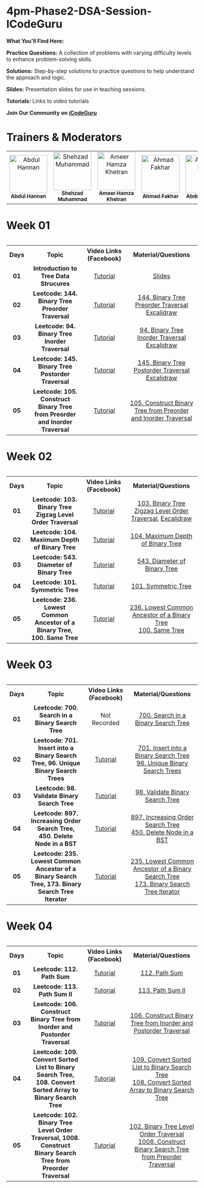 # 4pm-Phase2-DSA-Session-ICodeGuru

**What You'll Find Here:**

**Practice Questions:** A collection of problems with varying difficulty levels to enhance problem-solving skills.

**Solutions:** Step-by-step solutions to practice questions to help understand the approach and logic.

**Slides:** Presentation slides for use in teaching sessions.

**Tutorials:** Links to video tutorials

**Join Our Community on [iCodeGuru](https://icode.guru/join/)**

# Trainers & Moderators

<table >
    <tbody>
      <tr>
          <td align="center">
             <a href="https://github.com/Dev-AbdulHannan">
               <img src="https://avatars.githubusercontent.com/u/88274981?v=4" width="100px;" alt="Abdul Hannan"/>
                    <br />
                    <sub><b>Abdul Hannan</b></sub>
             </a>
          </td> 
         <td align="center">
             <a href="https://github.com/shehzad78675">
               <img src="https://avatars.githubusercontent.com/u/76575912?v=4" width="100px;" alt="Shehzad Muhammad"/>
                    <br />
                    <sub><b>Shehzad Muhammad</b></sub>
             </a>
          </td>
         <td align="center">
             <a href="https://github.com/Ameer-Hamza-Khetran">
               <img src="https://avatars.githubusercontent.com/u/47621035?v=4" width="100px;" alt="Ameer Hamza Khetran"/>
                    <br />
                    <sub><b>Ameer Hamza Khetran</b></sub>
             </a>
          </td>
         <td align="center">
             <a href="https://github.com/Ahmad-Fakhar">
               <img src="https://avatars.githubusercontent.com/u/155258276?v=4" width="100px;" alt="Ahmad Fakhar"/>
                    <br />
                    <sub><b>Ahmad Fakhar</b></sub>
             </a>
          </td>
         <td align="center">
             <a href="https://github.com/Abdullahnasirqazi">
               <img src="https://avatars.githubusercontent.com/u/174045098?v=4" width="100px;" alt="Abdullah Nasir"/>
                    <br />
                    <sub><b>Abdullah Nasir</b></sub>
             </a>
          </td>
        </tr>
    </tbody>          
<table>

# Week 01

<table>
    <tbody>
     <tr>
      <th>Days</th>
      <th>Topic</th>
      <th>Video Links (Facebook)</br></th>
      <th>Material/Questions</th>
     </tr> 
    <tr>
       <td align="center"><b>01</b></td>
       <td align="center"><b>Introduction to Tree Data Strucures</b></td>
       <td align="center"><a href="https://www.facebook.com/iCodeguru/videos/477249571839094">Tutorial</a></td>
    <td align="center" ><a href="https://docs.google.com/presentation/d/1wDat9o0olPHpoT1W4JV55wm5soork2dd/edit?usp=drive_link&ouid=118248311243398944880&rtpof=true&sd=true">Slides</a></td>
    </tr>
      <tr>
    <td align="center"><b>02</b></td>
    <td align="center"><b>Leetcode: 144. Binary Tree Preorder Traversal</b></td>
    <td align="center"><a href="https://www.facebook.com/iCodeguru/videos/1032107721645965">Tutorial</td>
    <td align="center" ><a href="https://leetcode.com/problems/binary-tree-preorder-traversal/description/">144. Binary Tree Preorder Traversal</a> <br> <a href="https://excalidraw.com/#json=4CLVpRWsiUqO9JgGPP_P8,ESa6njSb3wI-g9ZoQ310Nw">Excalidraw</a></a></td  
  </tr>  
  <tr>
       <td align="center"><b>03</b></td>
       <td align="center"><b>Leetcode: 94. Binary Tree Inorder Traversal</b></td>
       <td align="center"><a href="https://www.facebook.com/iCodeguru/videos/1641064769799371">Tutorial</a> </td>
      <td align="center" ><a href="https://leetcode.com/problems/binary-tree-inorder-traversal/description/">94. Binary Tree Inorder Traversal</a> <br> <a href="https://excalidraw.com/#json=lMeibyUtC89ecxbOgvkmZ,hvTs9XwzK-mAOyi2AAA9dQ">Excalidraw</a></td>
    </tr>
    <tr>
       <td align="center"><b>04</b></td>
       <td align="center"><b>Leetcode: 145. Binary Tree Postorder Traversal</b></td>
       <td align="center"><a href="https://www.facebook.com/iCodeguru/videos/819349453714000"> Tutorial</a> </td>
      <td align="center" ><a href="https://leetcode.com/problems/binary-tree-postorder-traversal/description/">145. Binary Tree Postorder Traversal</a> <br> <a href="https://excalidraw.com/#json=x3UGWiq6c0heP2tzRyBt3,Zvb2n8v4q2ZxCqGqZ2f91w">Excalidraw</a></td>
    </tr>
    <tr>
       <td align="center"><b>05</b></td>
       <td align="center"><b>Leetcode: 105. Construct Binary Tree from Preorder and Inorder Traversal</b></td>
       <td align="center"><a href="https://www.facebook.com/iCodeguru/videos/940031117887735"> Tutorial </a></td>
        <td align="center" ><a href="https://leetcode.com/problems/construct-binary-tree-from-preorder-and-inorder-traversal/description/">105. Construct Binary Tree from Preorder and Inorder Traversal </a> </td>
    </tr>
</tbody>
<table>

# Week 02

<table>
    <tbody>
     <tr>
      <th>Days</th>
      <th>Topic</th>
      <th>Video Links (Facebook)</br></th>
      <th>Material/Questions</th>
     </tr> 
    <tr>
       <td align="center"><b>01</b></td>
       <td align="center"><b>Leetcode: 103. Binary Tree Zigzag Level Order Traversal</b></td>
       <td align="center"><a href="https://www.facebook.com/iCodeguru/videos/3601357653509160">Tutorial</a></td>
    <td align="center" ><a href="https://leetcode.com/problems/binary-tree-zigzag-level-order-traversal/description/">103. Binary Tree Zigzag Level Order Traversal</a>, <a href="https://excalidraw.com/#json=Sq8TbZkr-MRFjzEFIaYTb,cfPrBEcokTzKDePD2vgGgA">Excalidraw</a></td>
    </tr>
      <tr>
    <td align="center"><b>02</b></td>
    <td align="center"><b>Leetcode: 104. Maximum Depth of Binary Tree</b></td>
    <td align="center"><a href="https://www.facebook.com/iCodeguru/videos/1182511226338874">Tutorial</td>
    <td align="center" ><a href="https://leetcode.com/problems/maximum-depth-of-binary-tree/description/">104. Maximum Depth of Binary Tree</a></td  
  </tr>  
  <tr>
       <td align="center"><b>03</b></td>
       <td align="center"><b>Leetcode: 543. Diameter of Binary Tree</b></td>
       <td align="center"><a href="https://www.facebook.com/iCodeguru/videos/1261327331969508">Tutorial</a> </td>
      <td align="center" ><a href="https://leetcode.com/problems/diameter-of-binary-tree/description/">543. Diameter of Binary Tree</a></td>
    </tr>
    <tr>
       <td align="center"><b>04</b></td>
       <td align="center"><b>Leetcode: 101. Symmetric Tree</b></td>
       <td align="center"><a href="https://www.facebook.com/iCodeguru/videos/2594281400764020"> Tutorial</a> </td>
      <td align="center" ><a href="https://leetcode.com/problems/symmetric-tree/description/">101. Symmetric Tree</a></td>
    </tr>
    <tr>
       <td align="center"><b>05</b></td>
       <td align="center"><b>Leetcode: 236. Lowest Common Ancestor of a Binary Tree, 100. Same Tree</b></td>
       <td align="center"><a href="https://www.facebook.com/iCodeguru/videos/4106315939595498"> Tutorial </a></td>
        <td align="center" ><a href="https://leetcode.com/problems/lowest-common-ancestor-of-a-binary-tree/description/"> 236. Lowest Common Ancestor of a Binary Tree </a> <br> <a href="https://leetcode.com/problems/same-tree/description/"> 100. Same Tree</a></td>
    </tr>
</tbody>
<table>

# Week 03

<table>
    <tbody>
     <tr>
      <th>Days</th>
      <th>Topic</th>
      <th>Video Links (Facebook)</br></th>
      <th>Material/Questions</th>
     </tr> 
    <tr>
       <td align="center"><b>01</b></td>
       <td align="center"><b>Leetcode: 700. Search in a Binary Search Tree</b></td>
       <td align="center">Not Recorded</td>
    <td align="center" ><a href="https://leetcode.com/problems/search-in-a-binary-search-tree/description/">700. Search in a Binary Search Tree</a></td>
    </tr>
      <tr>
    <td align="center"><b>02</b></td>
    <td align="center"><b>Leetcode: 701. Insert into a Binary Search Tree, 96. Unique Binary Search Trees</b></td>
    <td align="center"><a href="https://www.facebook.com/iCodeguru/videos/499218962823884">Tutorial</td>
    <td align="center" ><a href="https://leetcode.com/problems/insert-into-a-binary-search-tree/description/">701. Insert into a Binary Search Tree </a> <br> <a href="https://leetcode.com/problems/unique-binary-search-trees/description/"> 96. Unique Binary Search Trees</a></td  
  </tr>  
  <tr>
       <td align="center"><b>03</b></td>
       <td align="center"><b>Leetcode: 98. Validate Binary Search Tree</b></td>
       <td align="center"><a href="https://www.facebook.com/iCodeguru/videos/1173786587219594">Tutorial</a> </td>
      <td align="center" ><a href="https://leetcode.com/problems/validate-binary-search-tree/description/">98. Validate Binary Search Tree</a></td>
    </tr>
    <tr>
       <td align="center"><b>04</b></td>
       <td align="center"><b>Leetcode: 897. Increasing Order Search Tree, 450. Delete Node in a BST</b></td>
       <td align="center"><a href="https://www.facebook.com/iCodeguru/videos/490459717171575"> Tutorial</a> </td>
      <td align="center" ><a href="https://leetcode.com/problems/increasing-order-search-tree/description/">897. Increasing Order Search Tree</a> <br> <a href="https://leetcode.com/problems/delete-node-in-a-bst/description/"> 450. Delete Node in a BST</a></td>
    </tr>
    <tr>
       <td align="center"><b>05</b></td>
       <td align="center"><b>Leetcode: 235. Lowest Common Ancestor of a Binary Search Tree, 173. Binary Search Tree Iterator</b></td>
       <td align="center"><a href="https://www.facebook.com/iCodeguru/videos/3780641805597117"> Tutorial </a></td>
        <td align="center" ><a href="https://leetcode.com/problems/lowest-common-ancestor-of-a-binary-search-tree/description/"> 235. Lowest Common Ancestor of a Binary Search Tree </a> <br> <a href="https://leetcode.com/problems/binary-search-tree-iterator/description/"> 173. Binary Search Tree Iterator</a></td>
    </tr>
</tbody>
<table>

# Week 04

<table>
    <tbody>
     <tr>
      <th>Days</th>
      <th>Topic</th>
      <th>Video Links (Facebook)</br></th>
      <th>Material/Questions</th>
     </tr> 
    <tr>
       <td align="center"><b>01</b></td>
       <td align="center"><b>Leetcode: 112. Path Sum</b></td>
       <td align="center"><a href="https://www.facebook.com/iCodeguru/videos/419910101121710">Tutorial</a></td>
    <td align="center" ><a href="https://leetcode.com/problems/search-in-a-binary-search-tree/description/">112. Path Sum</a></td>
    </tr>
      <tr>
    <td align="center"><b>02</b></td>
    <td align="center"><b>Leetcode: 113. Path Sum II</b></td>
    <td align="center"><a href="https://www.facebook.com/iCodeguru/videos/1445974509402107">Tutorial</td>
    <td align="center" ><a href="https://leetcode.com/problems/path-sum-ii/description/">113. Path Sum II</a></td  
  </tr>  
  <tr>
       <td align="center"><b>03</b></td>
       <td align="center"><b>Leetcode: 106. Construct Binary Tree from Inorder and Postorder Traversal</b></td>
       <td align="center"><a href="https://www.facebook.com/iCodeguru/videos/1697475927731429">Tutorial</a> </td>
      <td align="center" ><a href="https://leetcode.com/problems/construct-binary-tree-from-inorder-and-postorder-traversal/description/">106. Construct Binary Tree from Inorder and Postorder Traversal</a></td>
    </tr>
    <tr>
       <td align="center"><b>04</b></td>
       <td align="center"><b>Leetcode: 109. Convert Sorted List to Binary Search Tree, 108. Convert Sorted Array to Binary Search Tree</b></td>
       <td align="center"><a href="https://www.facebook.com/iCodeguru/videos/403395095794518"> Tutorial</a> </td>
      <td align="center" ><a href="https://leetcode.com/problems/convert-sorted-list-to-binary-search-tree/description/">109. Convert Sorted List to Binary Search Tree </a> <br> <a href="https://leetcode.com/problems/convert-sorted-array-to-binary-search-tree/description/"> 108. Convert Sorted Array to Binary Search Tree</a></td>
    </tr>
    <tr>
       <td align="center"><b>05</b></td>
       <td align="center"><b>Leetcode: 102. Binary Tree Level Order Traversal, 1008. Construct Binary Search Tree from Preorder Traversal</b></td>
       <td align="center"><a href="https://www.facebook.com/iCodeguru/videos/543818591658606"> Tutorial </a></td>
        <td align="center" ><a href="https://leetcode.com/problems/binary-tree-level-order-traversal/description/">102. Binary Tree Level Order Traversal </a> <br> <a href="https://leetcode.com/problems/construct-binary-search-tree-from-preorder-traversal/description/"> 1008. Construct Binary Search Tree from Preorder Traversal</a></td>
    </tr>
</tbody>
<table>
